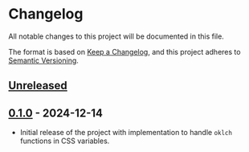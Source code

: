 # Changelog

All notable changes to this project will be documented in this file.

The format is based on [Keep a Changelog](https://keepachangelog.com/en/1.1.0/),
and this project adheres to
[Semantic Versioning](https://semver.org/spec/v2.0.0.html).

## [Unreleased]

## [0.1.0] - 2024-12-14

- Initial release of the project with implementation to handle `oklch` functions
  in CSS variables.

[unreleased]:
  https://github.com/anttikivi/lightningcss-plugin-normalize-colors/compare/v0.1.0...HEAD
[0.1.0]:
  https://github.com/anttikivi/lightningcss-plugin-normalize-colors/releases/tag/v0.1.0
